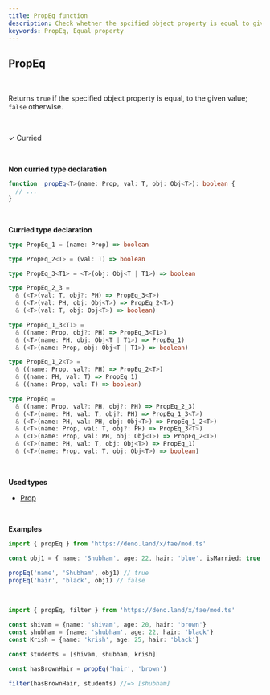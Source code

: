 ```yaml
---
title: PropEq function
description: Check whether the spcified object property is equal to given value( otherwise false)
keywords: PropEq, Equal property
---
```


## PropEq 
<br>

Returns `true` if the specified object property is equal, to the given value; `false` otherwise.

<br>

&check; Curried

<br>

**Non curried type declaration**
```typescript
function _propEq<T>(name: Prop, val: T, obj: Obj<T>): boolean {
  // ...
}
```
<br>

**Curried type declaration**

```typescript
type PropEq_1 = (name: Prop) => boolean

type PropEq_2<T> = (val: T) => boolean

type PropEq_3<T1> = <T>(obj: Obj<T | T1>) => boolean

type PropEq_2_3 =
  & (<T>(val: T, obj?: PH) => PropEq_3<T>)
  & (<T>(val: PH, obj: Obj<T>) => PropEq_2<T>)
  & (<T>(val: T, obj: Obj<T>) => boolean)

type PropEq_1_3<T1> =
  & ((name: Prop, obj?: PH) => PropEq_3<T1>)
  & (<T>(name: PH, obj: Obj<T | T1>) => PropEq_1)
  & (<T>(name: Prop, obj: Obj<T | T1>) => boolean)

type PropEq_1_2<T> =
  & ((name: Prop, val?: PH) => PropEq_2<T>)
  & ((name: PH, val: T) => PropEq_1)
  & ((name: Prop, val: T) => boolean)

type PropEq =
  & ((name: Prop, val?: PH, obj?: PH) => PropEq_2_3)
  & (<T>(name: PH, val: T, obj?: PH) => PropEq_1_3<T>)
  & (<T>(name: PH, val: PH, obj: Obj<T>) => PropEq_1_2<T>)
  & (<T>(name: Prop, val: T, obj?: PH) => PropEq_3<T>)
  & (<T>(name: Prop, val: PH, obj: Obj<T>) => PropEq_2<T>)
  & (<T>(name: PH, val: T, obj: Obj<T>) => PropEq_1)
  & (<T>(name: Prop, val: T, obj: Obj<T>) => boolean)
```
<br>

**Used types**
* [Prop](/types/Prop)

<br>

**Examples**
```typescript
import { propEq } from 'https://deno.land/x/fae/mod.ts'

const obj1 = { name: 'Shubham', age: 22, hair: 'blue', isMarried: true }

propEq('name', 'Shubham', obj1) // true
propEq('hair', 'black', obj1) // false
```
<br>

```typescript
import { propEq, filter } from 'https://deno.land/x/fae/mod.ts'

const shivam = {name: 'shivam', age: 20, hair: 'brown'}
const shubham = {name: 'shubham', age: 22, hair: 'black'}
const Krish = {name: 'krish', age: 25, hair: 'black'}

const students = [shivam, shubham, krish]

const hasBrownHair = propEq('hair', 'brown')

filter(hasBrownHair, students) //=> [shubham]
```

